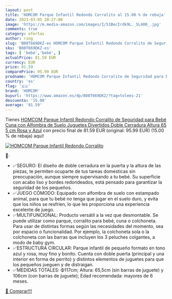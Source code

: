 ```yaml
---
layout: post
title: 'HOMCOM Parque Infantil Redondo Corralito al 15.00 % de rebaja'
date: 2021-03-05 20:27:00
image: 'https://m.media-amazon.com/images/I/51BecIrdk9L._SL400_.jpg'
comments: true
category: ofertas
author: ring
slug: 'B08T669DKZ-es HOMCOM Parque Infantil Redondo Corralito de Seguridad para...'
sku: 'B08T669DKZ-es'
tags: [ 'bebé','bebé', ]
actualPrice: 81.59 EUR
currency: EUR
price: 81.59
comparePrice: 95.99 EUR
prodname: 'HOMCOM Parque Infantil Redondo Corralito de Seguridad para Bebé Cuna con Alfombra de Suelo Juguetes Divertidos Doble Cerradura Altura 65 5 cm Rosa y Azul'
country: 'es'
flag: '🇪🇸'
brand: 'HOMCOM'
buyurl: 'https://www.amazon.es/dp/B08T669DKZ/?tag=tolees-21'
descuento: '15.00'
average: '81.59'
---
```


Tienes [HOMCOM Parque Infantil Redondo Corralito de Seguridad para Bebé Cuna con Alfombra de Suelo Juguetes Divertidos Doble Cerradura Altura 65 5 cm Rosa y Azul](https://www.amazon.es/dp/B08T669DKZ/?tag=tolees-21) con precio final de  81.59 EUR (original: 95.99 EUR) (15.00 %  de rebaja) aqui!

[![HOMCOM Parque Infantil Redondo Corralito](https://m.media-amazon.com/images/I/51BecIrdk9L._SL400_.jpg)](https://www.amazon.es/dp/B08T669DKZ/?tag=tolees-21)

🔎:

- ✅SEGURO: El diseño de doble cerradura en la puerta y la altura de las piezas, te permiten ocuparte de tus tareas domesticas sin preocupación, aunque siempre supervisando a tu bebé. Su superficie con acabo liso y bordes redondeados, está pensado para garantizar la seguridad de los pequeños.
- ✅JUEGO CÓMODO: Equipado con alfombra de suelo con estampado animal, para que tu bebé no tenga que jugar en el suelo duro, y evita que los niños se resfríen, lo que les proporciona una experiencia excelente de juego.
- ✅MULTIFUNCIONAL: Producto versátil a la vez que desmontable. Se puede utilizar como parque, corralito para bebé, cuna o colchoneta. Para usar de distintas formas según las necesidades del momento, sea por espacio o funcionalidad. Por ejemplo, la colchoneta sola o la colchoneta con las barras que incluyen los 3 peluches colgantes, a modo de baby gym.
- ✅ESTRUCTURA CIRCULAR: Parque infantil de pequeño formato en tono azul y rosa, muy fino y bonito. Cuenta con doble puerta (principal y una interior en forma de perrito) y distintos elementos de juguetes para que los pequeños jueguen y de distraigan.
- ✅MEDIDAS TOTALES: Φ117cm; Altura: 65,5cm (sin barras de juguete) y 106cm (con barras de juguete); Edad recomendada: mayores de 6 meses.

[🛒 Comprar!!!](https://www.amazon.es/dp/B08T669DKZ/?tag=tolees-21)
